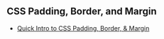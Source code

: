## CSS Padding, Border, and Margin

* [Quick Intro to CSS Padding, Border, & Margin](https://vimeo.com/223380795)